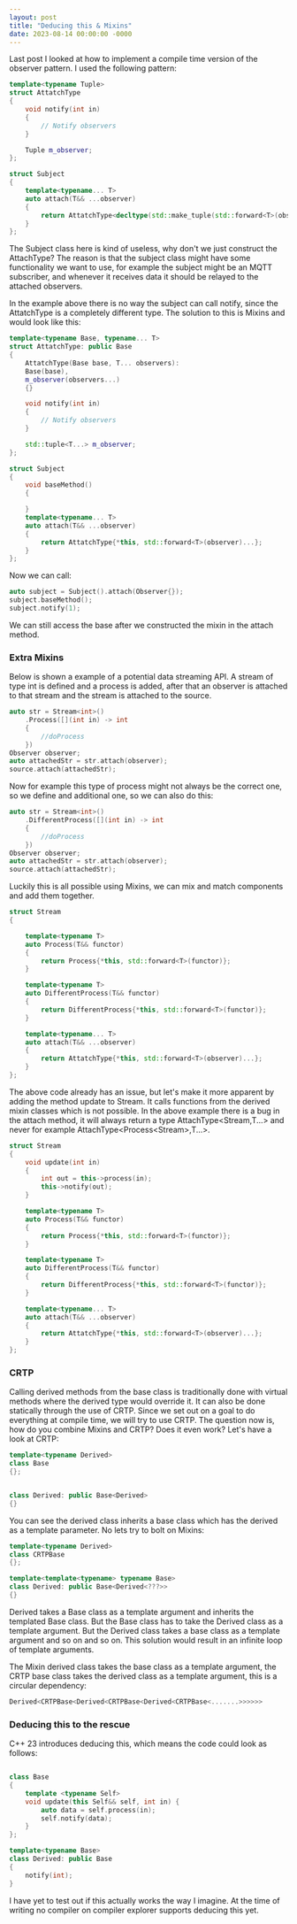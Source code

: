 ```yaml
---
layout: post
title: "Deducing this & Mixins"
date: 2023-08-14 00:00:00 -0000
---
```


Last post I looked at how to implement a compile time version of the observer pattern. I used the following pattern:
```cpp
template<typename Tuple>
struct AttatchType
{
    void notify(int in)
    {
        // Notify observers
    }

    Tuple m_observer;
};

struct Subject
{
    template<typename... T>
    auto attach(T&& ...observer)
    {
        return AttatchType<decltype(std::make_tuple(std::forward<T>(observer)...))>{std::make_tuple(std::forward<T>(observer)...)};
    }
};
```

The Subject class here is kind of useless, why don't we just construct the AttachType? The reason is that the subject class might have some functionality we want to use, for example the subject might be an MQTT subscriber, and whenever it receives data it should be relayed to the attached observers.

In the example above there is no way the subject can call notify, since the AttatchType is a completely different type. The solution to this is Mixins and would look like this:

```cpp
template<typename Base, typename... T>
struct AttatchType: public Base
{
    AttatchType(Base base, T... observers): 
    Base(base),
    m_observer(observers...)
    {}

    void notify(int in)
    {
        // Notify observers
    }

    std::tuple<T...> m_observer;
};

struct Subject
{
    void baseMethod()
    {

    }
    template<typename... T>
    auto attach(T&& ...observer)
    {
        return AttatchType{*this, std::forward<T>(observer)...};
    }
};
```
Now we can call: 
```cpp
auto subject = Subject().attach(Observer{});
subject.baseMethod();
subject.notify(1);
```
We can still access the base after we constructed the mixin in the attach method.

### Extra Mixins 

Below is shown a example of a potential data streaming API. A stream of type int is defined and a process is added, after that an observer is attached to that stream and the stream is attached to the source.

```cpp
auto str = Stream<int>()
    .Process([](int in) -> int
    {
        //doProcess
    })
Observer observer;
auto attachedStr = str.attach(observer);
source.attach(attachedStr);
```
Now for example this type of process might not always be the correct one, so we define and additional one, so we can also do this:

```cpp
auto str = Stream<int>()
    .DifferentProcess([](int in) -> int
    {
        //doProcess
    })
Observer observer;
auto attachedStr = str.attach(observer);
source.attach(attachedStr);
```
Luckily this is all possible using Mixins, we can mix and match components and add them together.
```cpp
struct Stream
{

    template<typename T>
    auto Process(T&& functor)
    {
        return Process{*this, std::forward<T>(functor)};
    }

    template<typename T>
    auto DifferentProcess(T&& functor)
    {
        return DifferentProcess{*this, std::forward<T>(functor)};
    }

    template<typename... T>
    auto attach(T&& ...observer)
    {
        return AttatchType{*this, std::forward<T>(observer)...};
    }
};
```
The above code already has an issue, but let's make it more apparent by adding the method update to Stream. It calls functions from the derived mixin classes which is not possible. In the above example there is a bug in the attach method, it will always return a type AttachType<Stream,T...> and never for example AttachType<Process\<Stream>,T...>.
```cpp
struct Stream
{
    void update(int in)
    {
        int out = this->process(in);
        this->notify(out);
    }

    template<typename T>
    auto Process(T&& functor)
    {
        return Process{*this, std::forward<T>(functor)};
    }

    template<typename T>
    auto DifferentProcess(T&& functor)
    {
        return DifferentProcess{*this, std::forward<T>(functor)};
    }

    template<typename... T>
    auto attach(T&& ...observer)
    {
        return AttatchType{*this, std::forward<T>(observer)...};
    }
};
```
### CRTP

Calling derived methods from the base class is traditionally done with virtual methods where the derived type would override it. It can also be done statically through the use of CRTP. Since we set out on a goal to do everything at compile time, we will try to use CRTP. The question now is, how do you combine Mixins and CRTP? Does it even work? Let's have a look at CRTP:

```cpp
template<typename Derived>
class Base
{};


class Derived: public Base<Derived>
{}
```
You can see the derived class inherits a base class which has the derived as a template parameter. No lets try to bolt on Mixins:

```cpp
template<typename Derived>
class CRTPBase
{};

template<template<typename> typename Base>
class Derived: public Base<Derived<???>>
{}
```
Derived takes a Base class as a template argument and inherits the templated Base class. But the Base class has to take the Derived class as a template argument. But the Derived class takes a base class as a template argument and so on and so on. This solution would result in an infinite loop of template arguments. 

The Mixin derived class takes the base class as a template argument, the CRTP base class takes the derived class as a template argument, this is a circular dependency:

```cpp
Derived<CRTPBase<Derived<CRTPBase<Derived<CRTPBase<.......>>>>>>
```

### Deducing this to the rescue

C++ 23 introduces deducing this, which means the code could look as follows:

```cpp

class Base
{
    template <typename Self>
    void update(this Self&& self, int in) {
        auto data = self.process(in);
        self.notify(data);
    }
};

template<typename Base>
class Derived: public Base
{
    notify(int);
}
```
I have yet to test out if this actually works the way I imagine. At the time of writing no compiler on compiler explorer supports deducing this yet.